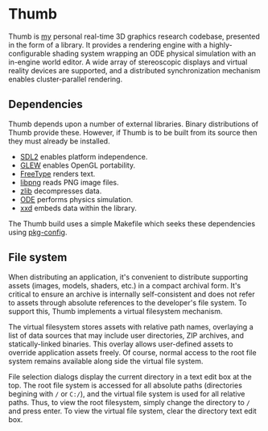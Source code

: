 # Thumb

Thumb is [my](http://kooima.net) personal real-time 3D graphics research codebase, presented in the form of a library. It provides a rendering engine with a highly-configurable shading system wrapping an ODE physical simulation with an in-engine world editor. A wide array of stereoscopic displays and virtual reality devices are supported, and a distributed synchronization mechanism enables cluster-parallel rendering.

## Dependencies

Thumb depends upon a number of external libraries. Binary distributions of Thumb provide these. However, if Thumb is to be built from its source then they must already be installed.

- [SDL2](http://www.libsdl.org) enables platform independence.
- [GLEW](http://glew.sourceforge.net) enables OpenGL portability.
- [FreeType](http://www.freetype.org) renders text.
- [libpng](http://www.libpng.org) reads PNG image files.
- [zlib](http://www.zlib.net) decompresses data.
- [ODE](http://ode.org) performs physics simulation.
- [xxd](http://grail.cba.csuohio.edu/%7Esomos/xxd-1.10.tar.gz) embeds data within the library.

The Thumb build uses a simple Makefile which seeks these dependencies using [pkg-config](http://www.freedesktop.org/wiki/Software/pkg-config/).

## File system

When distributing an application, it's convenient to distribute supporting assets (images, models, shaders, etc.) in a compact archival form. It's critical to ensure an archive is internally self-consistent and does not refer to assets through absolute references to the developer's file system. To support this, Thumb implements a virtual filesystem mechanism.

The virtual filesystem stores assets with relative path names, overlaying a list of data sources that may include user directories, ZIP archives, and statically-linked binaries. This overlay allows user-defined assets to override application assets freely. Of course, normal access to the root file system remains available along side the virtual file system.

File selection dialogs display the current directory in a text edit box at the top. The root file system is accessed for all absolute paths (directories begining with `/` or `C:/`), and the virtual file system is used for all relative paths. Thus, to view the root filesystem, simply change the directory to `/` and press enter. To view the virtual file system, clear the directory text edit box.
